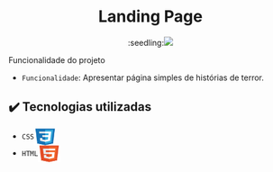 <h1 align="center">Landing Page</h1>
<p align="center">:seedling:<img src="http://img.shields.io/static/v1?label=STATUS&message=EM%20DESENVOLVIMENTO&color=GREEN&style=for-the-badge"/>
</p>
Funcionalidade do projeto

- `Funcionalidade`: Apresentar página simples de histórias de terror.

## ✔️ Tecnologias utilizadas

- ``CSS``<img align="center" alt="CSS" height="30" width="40" src="https://raw.githubusercontent.com/devicons/devicon/master/icons/css3/css3-original.svg">
- ``HTML``<img align="center" alt="HTML" height="30" width="40" src="https://raw.githubusercontent.com/devicons/devicon/master/icons/html5/html5-original.svg">
<h2 align="center"></h2>
